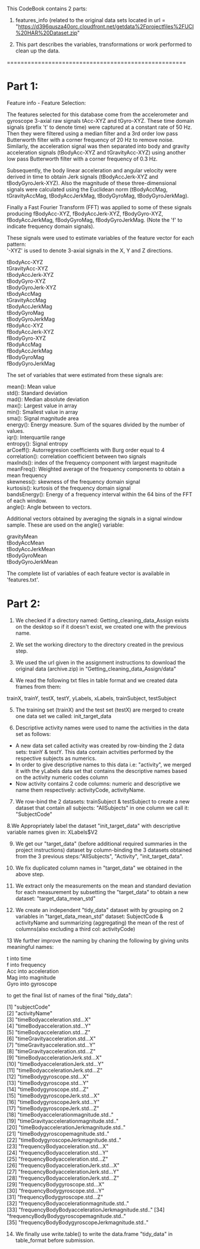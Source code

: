 This CodeBook contains 2 parts:

1. features_info (related to the original data sets located in url = "https://d396qusza40orc.cloudfront.net/getdata%2Fprojectfiles%2FUCI%20HAR%20Dataset.zip" 

2. This part describes the variables, transformations or work performed to clean up the data.

====================================================



Part 1:
=======

Feature info - Feature Selection:


The features selected for this database come from the accelerometer and gyroscope 3-axial raw signals tAcc-XYZ and tGyro-XYZ. These time domain signals (prefix 't' to denote time) were captured at a constant rate of 50 Hz. Then they were filtered using a median filter and a 3rd order low pass Butterworth filter with a corner frequency of 20 Hz to remove noise. Similarly, the acceleration signal was then separated into body and gravity acceleration signals (tBodyAcc-XYZ and tGravityAcc-XYZ) using another low pass Butterworth filter with a corner frequency of 0.3 Hz. 

Subsequently, the body linear acceleration and angular velocity were derived in time to obtain Jerk signals (tBodyAccJerk-XYZ and tBodyGyroJerk-XYZ). Also the magnitude of these three-dimensional signals were calculated using the Euclidean norm (tBodyAccMag, tGravityAccMag, tBodyAccJerkMag, tBodyGyroMag, tBodyGyroJerkMag). 

Finally a Fast Fourier Transform (FFT) was applied to some of these signals producing fBodyAcc-XYZ, fBodyAccJerk-XYZ, fBodyGyro-XYZ, fBodyAccJerkMag, fBodyGyroMag, fBodyGyroJerkMag. (Note the 'f' to indicate frequency domain signals). 

These signals were used to estimate variables of the feature vector for each pattern:  
'-XYZ' is used to denote 3-axial signals in the X, Y and Z directions.

tBodyAcc-XYZ  
tGravityAcc-XYZ  
tBodyAccJerk-XYZ  
tBodyGyro-XYZ  
tBodyGyroJerk-XYZ  
tBodyAccMag  
tGravityAccMag  
tBodyAccJerkMag  
tBodyGyroMag  
tBodyGyroJerkMag  
fBodyAcc-XYZ  
fBodyAccJerk-XYZ  
fBodyGyro-XYZ  
fBodyAccMag  
fBodyAccJerkMag  
fBodyGyroMag  
fBodyGyroJerkMag  

The set of variables that were estimated from these signals are: 

mean(): Mean value  
std(): Standard deviation  
mad(): Median absolute deviation   
max(): Largest value in array  
min(): Smallest value in array  
sma(): Signal magnitude area  
energy(): Energy measure. Sum of the squares divided by the number of values.   
iqr(): Interquartile range  
entropy(): Signal entropy  
arCoeff(): Autorregresion coefficients with Burg order equal to 4  
correlation(): correlation coefficient between two signals  
maxInds(): index of the frequency component with largest magnitude  
meanFreq(): Weighted average of the frequency components to obtain a mean frequency  
skewness(): skewness of the frequency domain signal  
kurtosis(): kurtosis of the frequency domain signal  
bandsEnergy(): Energy of a frequency interval within the 64 bins of the FFT of each window.  
angle(): Angle between to vectors.  

Additional vectors obtained by averaging the signals in a signal window sample. These are used on the angle() variable:

gravityMean  
tBodyAccMean  
tBodyAccJerkMean  
tBodyGyroMean  
tBodyGyroJerkMean  

The complete list of variables of each feature vector is available in 'features.txt'.

Part 2:
=======
1. We checked if a directory named: Getting_cleaning_data_Assign exists on the desktop so if it doesn't exist, we created one with the previous name.

2. We set the working directory to the directory created in the previous step.

3. We used the url given in the assignment instructions to download the original data (archive.zip) in "Getting_cleaning_data_Assign/data"

4. We read the following txt files in table format and we created data frames from them:

trainX, trainY, testX, testY, yLabels, xLabels, trainSubject, testSubject
 
5. The training set (trainX) and the test set (testX) are merged to create one data set we called: init_target_data

6. Descriptive activity names were used to name the activities in the data set as follows:

-  A new data set called activity was created by row-binding the 2 data sets: trainY & testY. This data contain actvities performed by the respective subjects as numerics.
-  In order to give descriptive names to this data i.e: "activity", we merged it with the yLabels data set that contains the descriptive names based on the activity numeric codes column 
-  Now activity contains 2 code columns: numeric and descriptive we name them respectively: activityCode, activityName.

7. We row-bind the 2 datasets: trainSubject & testSubject to create a new dataset that contain all subjects: "AllSubjects" in one column we call it: "SubjectCode"

8.We Appropriately label the dataset "init_target_data" with descriptive variable names given in: XLabels$V2

9. We get our "target_data" (before additional required summaries in the project instructions) dataset by column-binding the 3 datasets obtained from the 3 previous steps:"AllSubjects", "Activity", "init_target_data".

10. We fix duplicated column names in "target_data" we obtained in the above step.


11. We extract only the measurements on the mean and standard deviation for each measurement by subsetting the "target_data" to obtain a new dataset: 
"target_data_mean_std"

12. We create an independent "tidy_data" dataset with by grouping on 2 variables in "target_data_mean_std" dataset: SubjectCode & activityName and summarizing (aggregating) the mean of the rest of columns(also excluding a third col: activityCode)

13  We further improve the naming by chaning the following by giving units meaningful names:

t  into time  
f into frequency  
Acc into acceleration  
Mag into magnitude  
Gyro into gyroscope  

to get the final list of names of the final "tidy_data":

[1] "subjectCode"                                     
 [2] "activityName"                                    
 [3] "timeBodyacceleration.std...X"                    
 [4] "timeBodyacceleration.std...Y"                    
 [5] "timeBodyacceleration.std...Z"                    
 [6] "timeGravityacceleration.std...X"                 
 [7] "timeGravityacceleration.std...Y"                 
 [8] "timeGravityacceleration.std...Z"                 
 [9] "timeBodyaccelerationJerk.std...X"                
[10] "timeBodyaccelerationJerk.std...Y"                
[11] "timeBodyaccelerationJerk.std...Z"                
[12] "timeBodygyroscope.std...X"                       
[13] "timeBodygyroscope.std...Y"                       
[14] "timeBodygyroscope.std...Z"                       
[15] "timeBodygyroscopeJerk.std...X"                   
[16] "timeBodygyroscopeJerk.std...Y"                   
[17] "timeBodygyroscopeJerk.std...Z"                   
[18] "timeBodyaccelerationmagnitude.std.."             
[19] "timeGravityaccelerationmagnitude.std.."          
[20] "timeBodyaccelerationJerkmagnitude.std.."         
[21] "timeBodygyroscopemagnitude.std.."                
[22] "timeBodygyroscopeJerkmagnitude.std.."            
[23] "frequencyBodyacceleration.std...X"               
[24] "frequencyBodyacceleration.std...Y"               
[25] "frequencyBodyacceleration.std...Z"               
[26] "frequencyBodyaccelerationJerk.std...X"           
[27] "frequencyBodyaccelerationJerk.std...Y"           
[28] "frequencyBodyaccelerationJerk.std...Z"           
[29] "frequencyBodygyroscope.std...X"                  
[30] "frequencyBodygyroscope.std...Y"                  
[31] "frequencyBodygyroscope.std...Z"                  
[32] "frequencyBodyaccelerationmagnitude.std.."        
[33] "frequencyBodyBodyaccelerationJerkmagnitude.std.."
[34] "frequencyBodyBodygyroscopemagnitude.std.."       
[35] "frequencyBodyBodygyroscopeJerkmagnitude.std.."
                        

14. We finally use write.table() to write the  data.frame "tidy_data" in table_format before submission.
